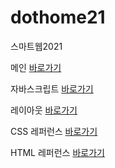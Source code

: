 # dothome21
 스마트웹2021
 
메인 <a href="https://cherin0115.github.io/dothome21/"> 바로가기</a>
 
자바스크립트 <a href="https://cherin0115.github.io/dothome21/javascript/index.html"> 바로가기</a>

레이아웃 <a href="https://cherin0115.github.io/dothome21/layout/index.html"> 바로가기</a> 

CSS 레퍼런스 <a href="https://cherin0115.github.io/dothome21/refer-css/index.html"> 바로가기</a> 

HTML 레퍼런스 <a href="https://cherin0115.github.io/dothome21/refer-html/index.html"> 바로가기</a> 

